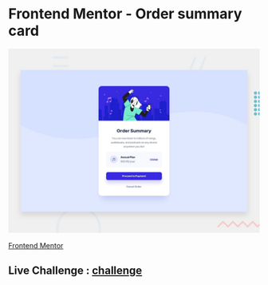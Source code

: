 # Frontend Mentor - Order summary card

![Design preview for the Order summary card coding challenge](./design/desktop-preview.jpg)

[Frontend Mentor](https://www.frontendmentor.io) 


## Live Challenge : [challenge](https://hendd20.github.io/Front-end-Mentor-challenge-02/)
